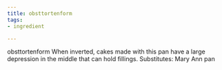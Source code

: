 ```yaml
---
title: obsttortenform
tags:
- ingredient

---
```

obsttortenform When inverted, cakes made with this pan have a large depression in the middle that can hold fillings. Substitutes: Mary Ann pan
